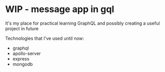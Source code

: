 # WIP - message app in gql

It's my place for practical learning GraphQL and possibly creating a useful project in future

Technologies that I've used until now:

- graphql
- apollo-server
- express
- mongodb
